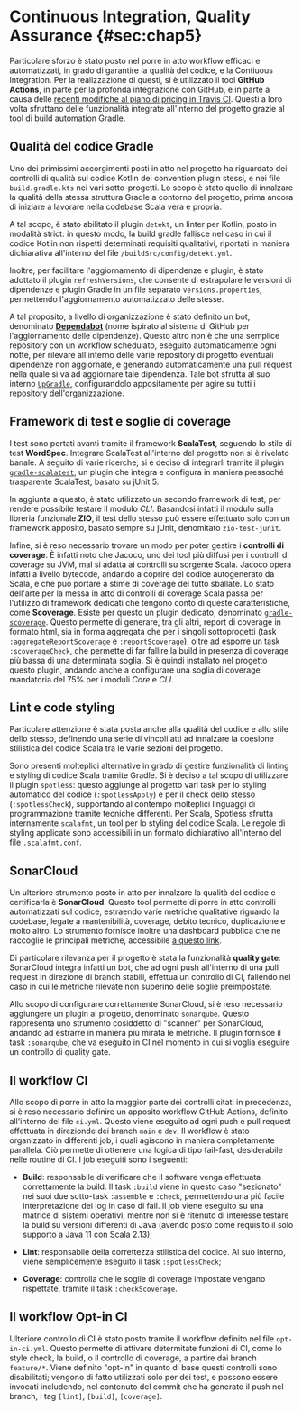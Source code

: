 # Continuous Integration, Quality Assurance {#sec:chap5}

Particolare sforzo è stato posto nel porre in atto workflow efficaci e
automatizzati, in grado di garantire la qualità del codice, e la Contiuous
Integration. Per la realizzazione di questi, si è utilizzato il tool **GitHub
Actions**, in parte per la profonda integrazione con GitHub, e in parte a causa
delle
[recenti modifiche al piano di pricing in Travis CI](https://blog.travis-ci.com/2020-11-02-travis-ci-new-billing).
Questi a loro volta sfruttano delle funzionalità integrate all'interno del
progetto grazie al tool di build automation Gradle.

## Qualità del codice Gradle

Uno dei primissimi accorgimenti posti in atto nel progetto ha riguardato dei
controlli di qualità sul codice Kotlin dei convention plugin stessi, e nei file
`build.gradle.kts` nei vari sotto-progetti. Lo scopo è stato quello di innalzare
la qualità della stessa struttura Gradle a contorno del progetto, prima ancora
di iniziare a lavorare nella codebase Scala vera e propria.

A tal scopo, è stato abilitato il plugin `detekt`, un linter per Kotlin, posto
in modalità strict: in questo modo, la build gradle fallisce nel caso in cui il
codice Kotlin non rispetti determinati requisiti qualitativi, riportati in
maniera dichiarativa all'interno del file `/buildSrc/config/detekt.yml`.

Inoltre, per facilitare l'aggiornamento di dipendenze e plugin, è stato adottato
il plugin `refreshVersions`, che consente di estrapolare le versioni di
dipendenze e plugin Gradle in un file separato `versions.properties`,
permettendo l'aggiornamento automatizzato delle stesse.

A tal proposito, a livello di organizzazione è stato definito un bot, denominato
**[Dependabot](https://github.com/scalaquest/Dependabot)** (nome ispirato al
sistema di GitHub per l'aggiornamento delle dipendenze). Questo altro non è che
una semplice repository con un workflow schedulato, eseguito automaticamente
ogni notte, per rilevare all'interno delle varie repository di progetto
eventuali dipendenze non aggiornate, e generando automaticamente una pull
request nella quale si va ad aggiornare tale dipendenza. Tale bot sfrutta al suo
interno [`UpGradle`](https://github.com/DanySK/upgradle), configurandolo
appositamente per agire su tutti i repository dell'organizzazione.

## Framework di test e soglie di coverage

I test sono portati avanti tramite il framework **ScalaTest**, seguendo lo stile
di test **WordSpec**. Integrare ScalaTest all'interno del progetto non si è
rivelato banale. A seguito di varie ricerche, si è deciso di integrarli tramite
il plugin [`gradle-scalatest`](https://github.com/maiflai/gradle-scalatest), un
plugin che integra e configura in maniera pressoché trasparente ScalaTest,
basato su jUnit 5.

In aggiunta a questo, è stato utilizzato un secondo framework di test, per
rendere possibile testare il modulo _CLI_. Basandosi infatti il modulo sulla
libreria funzionale **ZIO**, il test dello stesso può essere effettuato solo con
un framework apposito, basato sempre su jUnit, denomitato `zio-test-junit`.

Infine, si è reso necessario trovare un modo per poter gestire i **controlli di
coverage**. È infatti noto che Jacoco, uno dei tool più diffusi per i controlli
di coverage su JVM, mal si adatta ai controlli su sorgente Scala. Jacoco opera
infatti a livello bytecode, andando a coprire del codice autogenerato da Scala,
e che può portare a stime di coverage del tutto sballate. Lo stato dell'arte per
la messa in atto di controlli di coverage Scala passa per l'utilizzo di
framework dedicati che tengono conto di queste caratteristiche, come
**Scoverage**. Esiste per questo un plugin dedicato, denominato
[`gradle-scoverage`](https://github.com/scoverage/gradle-scoverage). Questo
permette di generare, tra gli altri, report di coverage in formato html, sia in
forma aggregata che per i singoli sottoprogetti (task
`:aggregateReportScoverage` e `:reportScoverage`), oltre ad esporre un task
`:scoverageCheck`, che permette di far fallire la build in presenza di coverage
più bassa di una determinata soglia. Si è quindi installato nel progetto questo
plugin, andando anche a configurare una soglia di coverage mandatoria del 75%
per i moduli _Core_ e _CLI_.

## Lint e code styling

Particolare attenzione è stata posta anche alla qualità del codice e allo stile
dello stesso, definendo una serie di vincoli atti ad innalzare la coesione
stilistica del codice Scala tra le varie sezioni del progetto.

Sono presenti molteplici alternative in grado di gestire funzionalità di linting
e styling di codice Scala tramite Gradle. Si è deciso a tal scopo di utilizzare
il plugin `spotless`: questo aggiunge al progetto vari task per lo styling
automatico del codice (`:spotlessApply`) e per il check dello stesso
(`:spotlessCheck`), supportando al contempo molteplici linguaggi di
programmazione tramite tecniche differenti. Per Scala, Spotless sfrutta
internamente `scalafmt`, un tool per lo styling del codice Scala. Le regole di
styling applicate sono accessibili in un formato dichiarativo all'interno del
file `.scalafmt.conf`.

## SonarCloud

Un ulteriore strumento posto in atto per innalzare la qualità del codice e
certificarla è **SonarCloud**. Questo tool permette di porre in atto controlli
automatizzati sul codice, estraendo varie metriche qualitative riguardo la
codebase, legate a mantenibilità, coverage, debito tecnico, duplicazione e molto
altro. Lo strumento fornisce inoltre una dashboard pubblica che ne raccoglie le
principali metriche, accessibile
[a questo link](https://sonarcloud.io/dashboard?id=scalaquest_PPS-19-ScalaQuest).

Di particolare rilevanza per il progetto è stata la funzionalità **quality
gate**: SonarCloud integra infatti un bot, che ad ogni push all'interno di una
pull request in direzione di branch stabili, effettua un controllo di CI,
fallendo nel caso in cui le metriche rilevate non superino delle soglie
preimpostate.

Allo scopo di configurare correttamente SonarCloud, si è reso necessario
aggiungere un plugin al progetto, denominato `sonarqube`. Questo rappresenta uno
strumento cosiddetto di "scanner" per SonarCloud, andando ad estrarre in maniera
più mirata le metriche. Il plugin fornisce il task `:sonarqube`, che va eseguito
in CI nel momento in cui si voglia eseguire un controllo di quality gate.

## Il workflow CI

Allo scopo di porre in atto la maggior parte dei controlli citati in precedenza,
si è reso necessario definire un apposito workflow GitHub Actions, definito
all'interno del file `ci.yml`. Questo viene eseguito ad ogni push e pull request
effettuata in direzionde dei branch `main` e `dev`. Il workflow è stato
organizzato in differenti job, i quali agiscono in maniera completamente
parallela. Ciò permette di ottenere una logica di tipo fail-fast, desiderabile
nelle routine di CI. I job eseguiti sono i seguenti:

- **Build**: responsabile di verificare che il software venga effettuata
  correttamente la build. Il task `:build` viene in questo caso "sezionato" nei
  suoi due sotto-task `:assemble` e `:check`, permettendo una più facile
  interpretazione dei log in caso di fail. Il job viene eseguito su una matrice
  di sistemi operativi, mentre non si è ritenuto di interesse testare la build
  su versioni differenti di Java (avendo posto come requisito il solo supporto a
  Java 11 con Scala 2.13);

- **Lint**: responsabile della correttezza stilistica del codice. Al suo
  interno, viene semplicemente eseguito il task `:spotlessCheck`;

- **Coverage**: controlla che le soglie di coverage impostate vengano
  rispettate, tramite il task `:checkScoverage`.

## Il workflow Opt-in CI

Ulteriore controllo di CI è stato posto tramite il workflow definito nel file
`opt-in-ci.yml`. Questo permette di attivare determitate funzioni di CI, come lo
style check, la build, o il controllo di coverage, a partire dai branch
`feature/*`. Viene definito "opt-in" in quanto di base questi controlli sono
disabilitati; vengono di fatto utilizzati solo per dei test, e possono essere
invocati includendo, nel contenuto del commit che ha generato il push nel
branch, i tag `[lint]`, `[build]`, `[coverage]`.
